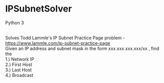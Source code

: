 # IPSubnetSolver

Python 3<br /><br />

Solves Todd Lammle's IP Subnet Practice Page problem - https://www.lammle.com/ip-subnet-practice-page<br />
Given an IP address and subnet mask in the form xxx.xxx.xxx.xxx/xx , find the<br />
1.) Network IP<br />
2.) First Host<br />
3.) Last Host<br />
4.) Broadcast
